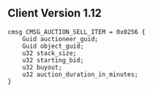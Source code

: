 ## Client Version 1.12

```rust,ignore
cmsg CMSG_AUCTION_SELL_ITEM = 0x0256 {
    Guid auctioneer_guid;    
    Guid object_guid;    
    u32 stack_size;    
    u32 starting_bid;    
    u32 buyout;    
    u32 auction_duration_in_minutes;    
}

```
